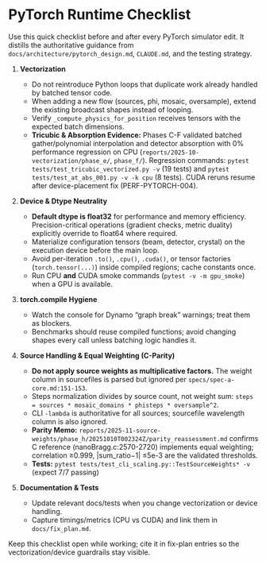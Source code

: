 # PyTorch Runtime Checklist

Use this quick checklist before and after every PyTorch simulator edit. It distills the authoritative guidance from
`docs/architecture/pytorch_design.md`, `CLAUDE.md`, and the testing strategy.

1. **Vectorization**
   - Do not reintroduce Python loops that duplicate work already handled by batched tensor code.
   - When adding a new flow (sources, phi, mosaic, oversample), extend the existing broadcast shapes instead of looping.
   - Verify `_compute_physics_for_position` receives tensors with the expected batch dimensions.
   - **Tricubic & Absorption Evidence:** Phases C-F validated batched gather/polynomial interpolation and detector absorption with 0% performance regression on CPU (`reports/2025-10-vectorization/phase_e/`, `phase_f/`). Regression commands: `pytest tests/test_tricubic_vectorized.py -v` (19 tests) and `pytest tests/test_at_abs_001.py -v -k cpu` (8 tests). CUDA reruns resume after device-placement fix (PERF-PYTORCH-004).

2. **Device & Dtype Neutrality**
   - **Default dtype is float32** for performance and memory efficiency. Precision-critical operations (gradient checks, metric duality) explicitly override to float64 where required.
   - Materialize configuration tensors (beam, detector, crystal) on the execution device before the main loop.
   - Avoid per-iteration `.to()`, `.cpu()`, `.cuda()`, or tensor factories (`torch.tensor(...)`) inside compiled regions; cache constants once.
   - Run CPU **and** CUDA smoke commands (`pytest -v -m gpu_smoke`) when a GPU is available.

3. **torch.compile Hygiene**
   - Watch the console for Dynamo “graph break” warnings; treat them as blockers.
   - Benchmarks should reuse compiled functions; avoid changing shapes every call unless batching logic handles it.

4. **Source Handling & Equal Weighting (C-Parity)**
   - **Do not apply source weights as multiplicative factors.** The weight column in sourcefiles is parsed but ignored per `specs/spec-a-core.md:151-153`.
   - Steps normalization divides by source count, not weight sum: `steps = sources * mosaic_domains * phisteps * oversample^2`.
   - CLI `-lambda` is authoritative for all sources; sourcefile wavelength column is also ignored.
   - **Parity Memo:** `reports/2025-11-source-weights/phase_h/20251010T002324Z/parity_reassessment.md` confirms C reference (nanoBragg.c:2570-2720) implements equal weighting; correlation ≥0.999, |sum_ratio−1| ≤5e-3 are the validated thresholds.
   - **Tests:** `pytest tests/test_cli_scaling.py::TestSourceWeights* -v` (expect 7/7 passing)

5. **Documentation & Tests**
   - Update relevant docs/tests when you change vectorization or device handling.
   - Capture timings/metrics (CPU vs CUDA) and link them in `docs/fix_plan.md`.

Keep this checklist open while working; cite it in fix-plan entries so the vectorization/device guardrails stay visible.
